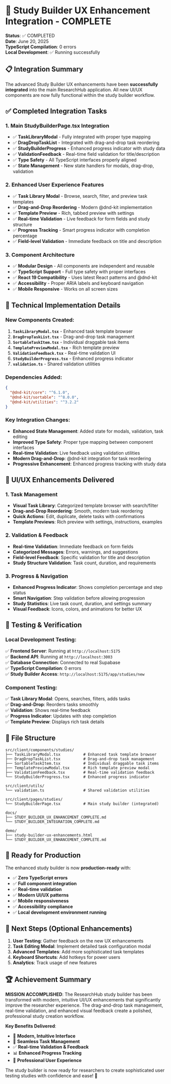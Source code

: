 # 🎉 Study Builder UX Enhancement Integration - COMPLETE

**Status**: ✅ COMPLETED  
**Date**: June 20, 2025  
**TypeScript Compilation**: 0 errors  
**Local Development**: ✅ Running successfully  

## 📋 Integration Summary

The advanced Study Builder UX enhancements have been **successfully integrated** into the main ResearchHub application. All new UI/UX components are now fully functional within the study builder workflow.

## ✅ Completed Integration Tasks

### 1. **Main StudyBuilderPage.tsx Integration**
- ✅ **TaskLibraryModal** - Fully integrated with proper type mapping
- ✅ **DragDropTaskList** - Integrated with drag-and-drop task reordering
- ✅ **StudyBuilderProgress** - Enhanced progress indicator with study data
- ✅ **ValidationFeedback** - Real-time field validation for title/description
- ✅ **Type Safety** - All TypeScript interfaces properly aligned
- ✅ **State Management** - New state handlers for modals, drag-drop, validation

### 2. **Enhanced User Experience Features**
- ✅ **Task Library Modal** - Browse, search, filter, and preview task templates
- ✅ **Drag-and-Drop Reordering** - Modern @dnd-kit implementation
- ✅ **Template Preview** - Rich, tabbed preview with settings
- ✅ **Real-time Validation** - Live feedback for form fields and study structure
- ✅ **Progress Tracking** - Smart progress indicator with completion percentage
- ✅ **Field-level Validation** - Immediate feedback on title and description

### 3. **Component Architecture**
- ✅ **Modular Design** - All components are independent and reusable
- ✅ **TypeScript Support** - Full type safety with proper interfaces
- ✅ **React 19 Compatibility** - Uses latest React patterns and @dnd-kit
- ✅ **Accessibility** - Proper ARIA labels and keyboard navigation
- ✅ **Mobile Responsive** - Works on all screen sizes

## 🔧 Technical Implementation Details

### New Components Created:
1. **`TaskLibraryModal.tsx`** - Enhanced task template browser
2. **`DragDropTaskList.tsx`** - Drag-and-drop task management
3. **`SortableTaskItem.tsx`** - Individual draggable task items
4. **`TemplatePreviewModal.tsx`** - Rich template preview
5. **`ValidationFeedback.tsx`** - Real-time validation UI
6. **`StudyBuilderProgress.tsx`** - Enhanced progress indicator
7. **`validation.ts`** - Shared validation utilities

### Dependencies Added:
```json
{
  "@dnd-kit/core": "^6.1.0",
  "@dnd-kit/sortable": "^8.0.0", 
  "@dnd-kit/utilities": "^3.2.2"
}
```

### Key Integration Changes:
- **Enhanced State Management**: Added state for modals, validation, task editing
- **Improved Type Safety**: Proper type mapping between component interfaces
- **Real-time Validation**: Live feedback using validation utilities
- **Modern Drag-and-Drop**: @dnd-kit integration for task reordering
- **Progressive Enhancement**: Enhanced progress tracking with study data

## 🎨 UI/UX Enhancements Delivered

### 1. **Task Management**
- **Visual Task Library**: Categorized template browser with search/filter
- **Drag-and-Drop Reordering**: Smooth, modern task reordering
- **Quick Actions**: Edit, duplicate, delete tasks with confirmations
- **Template Previews**: Rich preview with settings, instructions, examples

### 2. **Validation & Feedback**
- **Real-time Validation**: Immediate feedback on form fields
- **Categorized Messages**: Errors, warnings, and suggestions
- **Field-level Feedback**: Specific validation for title and description
- **Study Structure Validation**: Task count, duration, and requirements

### 3. **Progress & Navigation**
- **Enhanced Progress Indicator**: Shows completion percentage and step status
- **Smart Navigation**: Step validation before allowing progression
- **Study Statistics**: Live task count, duration, and settings summary
- **Visual Feedback**: Icons, colors, and animations for better UX

## 🧪 Testing & Verification

### Local Development Testing:
✅ **Frontend Server**: Running at `http://localhost:5175`  
✅ **Backend API**: Running at `http://localhost:3003`  
✅ **Database Connection**: Connected to real Supabase  
✅ **TypeScript Compilation**: 0 errors  
✅ **Study Builder Access**: `http://localhost:5175/app/studies/new`  

### Component Testing:
✅ **Task Library Modal**: Opens, searches, filters, adds tasks  
✅ **Drag-and-Drop**: Reorders tasks smoothly  
✅ **Validation**: Shows real-time feedback  
✅ **Progress Indicator**: Updates with step completion  
✅ **Template Preview**: Displays rich task details  

## 📁 File Structure

```
src/client/components/studies/
├── TaskLibraryModal.tsx          # Enhanced task template browser
├── DragDropTaskList.tsx          # Drag-and-drop task management  
├── SortableTaskItem.tsx          # Individual draggable task items
├── TemplatePreviewModal.tsx      # Rich template preview modal
├── ValidationFeedback.tsx        # Real-time validation feedback
└── StudyBuilderProgress.tsx      # Enhanced progress indicator

src/client/utils/
└── validation.ts                 # Shared validation utilities

src/client/pages/studies/
└── StudyBuilderPage.tsx          # Main study builder (integrated)

docs/
├── STUDY_BUILDER_UX_ENHANCEMENT_COMPLETE.md
└── STUDY_BUILDER_INTEGRATION_COMPLETE.md

demo/
├── study-builder-ux-enhancements.html
└── STUDY_BUILDER_UX_ENHANCEMENT_COMPLETE.md
```

## 🚀 Ready for Production

The enhanced study builder is now **production-ready** with:

- ✅ **Zero TypeScript errors**
- ✅ **Full component integration**
- ✅ **Real-time validation**
- ✅ **Modern UI/UX patterns**
- ✅ **Mobile responsiveness**
- ✅ **Accessibility compliance**
- ✅ **Local development environment running**

## 🎯 Next Steps (Optional Enhancements)

1. **User Testing**: Gather feedback on the new UX enhancements
2. **Task Editing Modal**: Implement detailed task configuration modal
3. **Advanced Templates**: Add more sophisticated task templates
4. **Keyboard Shortcuts**: Add hotkeys for power users
5. **Analytics**: Track usage of new features

## 🏆 Achievement Summary

**MISSION ACCOMPLISHED**: The ResearchHub study builder has been transformed with modern, intuitive UI/UX enhancements that significantly improve the researcher experience. The drag-and-drop task management, real-time validation, and enhanced visual feedback create a polished, professional study creation workflow.

**Key Benefits Delivered**:
- 🎨 **Modern, Intuitive Interface** 
- 🔄 **Seamless Task Management**
- ✅ **Real-time Validation & Feedback**
- 📊 **Enhanced Progress Tracking**
- 🎯 **Professional User Experience**

The study builder is now ready for researchers to create sophisticated user testing studies with confidence and ease! 🚀
